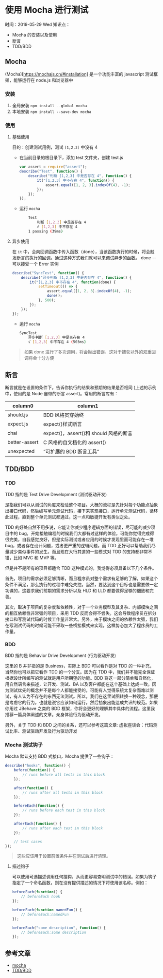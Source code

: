 # 使用 Mocha 进行测试

时间：2019-05-29 Wed
知识点：

-   Mocha 的安装以及使用
-   断言
-   TDD/BDD

## Mocha

(Mocha)[https://mochajs.cn/#installation] 是一个功能丰富的 javascript 测试框架，能够运行在 node.js 和浏览器中

### 安装

1. 全局安装 `npm install --global mocha`
2. 本地安装 `npm install --save-dev mocha`

### 使用

1. 基础使用

    目的：创建测试用例，测试 `[1,2,3]` 中没有 4

    - 在当前目录的根目录下，添加 test 文件夹，创建 test.js

        ```js ./test/test.js
        var assert = require("assert");
        describe("Test", function() {
            describe("判断 [1,2,3] 中是否存在 4", function() {
                it("[1,2,3] 中不存在 4", function() {
                    assert.equal([1, 2, 3].indexOf(4), -1);
                });
            });
        });
        ```

    - 运行 `mocha`

        ```bash
            Test
                判断 [1,2,3] 中是否存在 4
                √ [1,2,3] 中不存在 4
            1 passing (39ms)
        ```

2. 异步使用

    在 `it` 中，会向回调函数中传入函数（done），当该函数执行的时候，将会触发断言的执行的回调。通过这种方式我们就可以来调试异步的函数。
    done -- 可以接受一个 Error 实例

    ```js
    describe("SyncTest", function() {
        describe("异步判断 [1,2,3] 中是否存在 4", function() {
            it("[1,2,3] 中不存在 4", function(done) {
                setTimeout(() => {
                    assert.equal([1, 2, 3].indexOf(4), -1);
                    done();
                }, 500);
            });
        });
    });
    ```

    - 运行 `mocha`

        ```bash
        SyncTest
            异步判断 [1,2,3] 中是否存在 4
            √ [1,2,3] 中不存在 4 (503ms)
        ```

    > 如果 done 进行了多次调用，将会抛出错误，这对于捕获以外的双重回调将会十分方便

## 断言

断言就是在设置的条件下，告诉你执行的结果和预期的结果是否相同 (上述的示例中，使用的是 Node 自带的断言 assert)。常用的断言库有：

| column0       | column1                                |
| ------------- | -------------------------------------- |
| should.js     | BDD 风格贯穿始终                       |
| expect.js     | expect()样式断言                       |
| chai          | expect()，assert()和 should 风格的断言 |
| better-assert | C 风格的自文档化的 assert()            |
| unexpected    | “可扩展的 BDD 断言工具”                |

## TDD/BDD

### TDD

TDD 指的是 Test Drive Development (测试驱动开发)

是指我们可以从测试的角度来检验整个项目。大概的流程是先针对每个功能点抽象出接口代码，然后编写单元测试代码，接下来实现接口，运行单元测试代码，循环此过程，直到整个单元测试都通过。这一点和敏捷开发有类似之处。

TDD 的好处自然不用多说，它能让你减少程序逻辑方面的错误，尽可能的减少项目中的 bug，开始接触编程的时候我们大都有过这样的体验，可能你觉得完成得很完美，自我感觉良好，但是实际测试或者应用的时候才发现里面可能存在一堆 bug，或者存在设计问题，或者更严重的逻辑问题，而 TDD 正好可以帮助我们尽量减少类似事件的发生。而且现在大行其道的一些模式对 TDD 的支持都非常不错，比如 MVC 和 MVP 等。

但是并不是所有的项目都适合 TDD 这种模式的，我觉得必须具备以下几个条件。

首先，项目的需求必须足够清晰，而且程序员对整个需求有足够的了解，如果这个条件不满足，那么执行的过程中难免失控。当然，要达到这个目标也是需要做一定功课的，这要求我们前期的需求分析以及 HLD 和 LLD 都要做得足够的细致和完善。

其次，取决于项目的复杂度和依赖性，对于一个业务模型及其复杂、内部模块之间的相互依赖性非常强的项目，采用 TDD 反而会得不尝失，这会导致程序员在拆分接口和写测试代码的时候工作量非常大。另外，由于模块之间的依赖性太强，我们在写测试代码的时候可能不采取一些桥接模式来实现，这样势必加大了程序员的工作量。

### BDD

BDD 指的是 Behavior Drive Development (行为驱动开发)

这里的 B 并非指的是 Business，实际上 BDD 可以看作是对 TDD 的一种补充，当然你也可以把它看作 TDD 的一个分支。因为在 TDD 中，我们并不能完全保证根据设计所编写的测试就是用户所期望的功能。BDD 将这一部分简单和自然化，用自然语言来描述，让开发、测试、BA 以及客户都能在这个基础上达成一致。因为测试优先的概念并不是每个人都能接受的，可能有人觉得系统太复杂而难以测试，有人认为不存在的东西无法测试。所以，我们在这里试图转换一种观念，那便是考虑它的行为，也就是说它应该如何运行，然后抽象出能达成共识的规范。如果你用过 JBehave 之类的 BDD 框架，你将会更好的理解其中具体的流程。这里我推荐一篇具体阐述的文章。亲身体验行为驱动开发。

另外，关于 TDD 和 BDD 之间的关系，还可以参考这篇文章: 虚拟座谈会：代码测试比率、测试驱动开发及行为驱动开发

### Mocha 测试钩子

Mocha 默认支持 BDD 式接口，Mocha 提供了一些钩子：

```js
describe("hooks", function() {
    before(function() {
        // runs before all tests in this block
    });

    after(function() {
        // runs after all tests in this block
    });

    beforeEach(function() {
        // runs before each test in this block
    });

    afterEach(function() {
        // runs after each test in this block
    });

    // test cases
});
```

> 这些应该用于设置前置条件并在测试后进行清理。

1. 描述钩子

    可以使用可选描述调用任何挂钩，从而更容易查明测试中的错误。如果为钩子指定了一个命名函数，则在没有提供描述的情况下将使用该名称。例如：

    ```js
    beforeEach(function() {
        // beforeEach hook
    });

    beforeEach(function namedFun() {
        // beforeEach:namedFun
    });

    beforeEach("some description", function() {
        // beforeEach:some description
    });
    ```

## 参考文章

-   [mocha](https://mochajs.cn/#installation)
-   [TDD/BDD](https://www.cnblogs.com/ustbwuyi/archive/2012/10/26/2741223.html)
